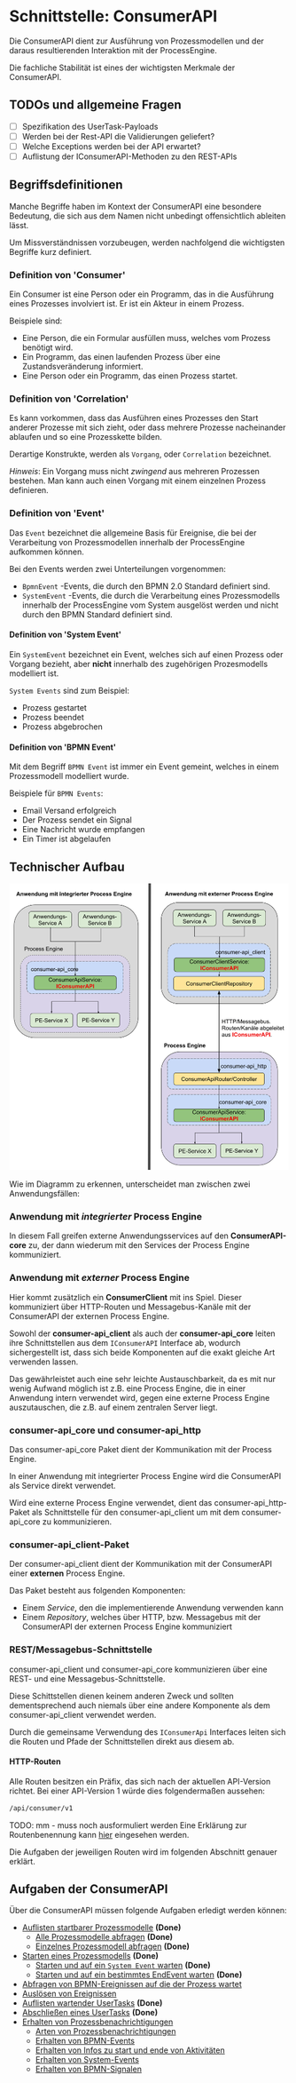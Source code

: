 # Schnittstelle: ConsumerAPI

Die ConsumerAPI dient zur Ausführung von Prozessmodellen und der daraus
resultierenden Interaktion mit der ProcessEngine.

Die fachliche Stabilität ist eines der wichtigsten Merkmale der ConsumerAPI.

## TODOs und allgemeine Fragen

* [ ] Spezifikation des UserTask-Payloads
* [ ] Werden bei der Rest-API die Validierungen geliefert?
* [ ] Welche Exceptions werden bei der API erwartet?
* [ ] Auflistung der IConsumerAPI-Methoden zu den REST-APIs

## Begriffsdefinitionen

Manche Begriffe haben im Kontext der ConsumerAPI eine besondere Bedeutung,
die sich aus dem Namen nicht unbedingt offensichtlich ableiten lässt.

Um Missverständnissen vorzubeugen, werden nachfolgend die wichtigsten Begriffe
kurz definiert.

### Definition von 'Consumer'

Ein Consumer ist eine Person oder ein Programm, das in die Ausführung
eines Prozesses involviert ist. Er ist ein Akteur in einem Prozess.

Beispiele sind:

* Eine Person, die ein Formular ausfüllen muss, welches vom Prozess benötigt
  wird.
* Ein Programm, das einen laufenden Prozess über eine Zustandsveränderung
  informiert.
* Eine Person oder ein Programm, das einen Prozess startet.

### Definition von 'Correlation'

Es kann vorkommen, dass das Ausführen eines Prozesses den Start anderer
Prozesse mit sich zieht, oder dass mehrere Prozesse nacheinander ablaufen
und so eine Prozesskette bilden.

Derartige Konstrukte, werden als `Vorgang`, oder `Correlation` bezeichnet.

_Hinweis_: Ein Vorgang muss nicht _zwingend_ aus mehreren Prozessen bestehen.
Man kann auch einen Vorgang mit einem einzelnen Prozess definieren.

### Definition von 'Event'

Das `Event` bezeichnet die allgemeine Basis für Ereignise, die bei der
Verarbeitung von Prozessmodellen innerhalb der ProcessEngine aufkommen können.

Bei den Events werden zwei Unterteilungen vorgenommen:

* `BpmnEvent` -Events, die durch den BPMN 2.0 Standard definiert sind.
* `SystemEvent` -Events, die durch die Verarbeitung eines Prozessmodells
  innerhalb der ProcessEngine vom System ausgelöst werden und nicht durch
  den BPMN Standard definiert sind.

#### Definition von 'System Event'

Ein `SystemEvent` bezeichnet ein Event, welches sich auf einen Prozess oder
Vorgang bezieht, aber **nicht** innerhalb des zugehörigen Prozesmodells
modelliert ist.

`System Events` sind zum Beispiel:

* Prozess gestartet
* Prozess beendet
* Prozess abgebrochen

#### Definition von 'BPMN Event'

Mit dem Begriff `BPMN Event` ist immer ein Event gemeint, welches in einem
Prozessmodell modelliert wurde.

Beispiele für `BPMN Events`:

* Email Versand erfolgreich
* Der Prozess sendet ein Signal
* Eine Nachricht wurde empfangen
* Ein Timer ist abgelaufen

## Technischer Aufbau

![Aufbau](./images/ConsumerApiStructure.png)

Wie im Diagramm zu erkennen, unterscheidet man zwischen zwei Anwendungsfällen:

### Anwendung mit _integrierter_ Process Engine

In diesem Fall greifen externe Anwendungsservices auf den **ConsumerAPI-core**
zu, der dann wiederum mit den Services der Process Engine kommuniziert.

### Anwendung mit _externer_ Process Engine

Hier kommt zusätzlich ein **ConsumerClient** mit ins Spiel.
Dieser kommuniziert über HTTP-Routen und Messagebus-Kanäle mit der ConsumerAPI
der externen Process Engine.

Sowohl der **consumer-api_client** als auch der **consumer-api_core** leiten
ihre Schnittstellen aus dem `IConsumerAPI` Interface ab, wodurch sichergestellt
ist, dass sich beide Komponenten auf die exakt gleiche Art verwenden lassen.

Das gewährleistet auch eine sehr leichte Austauschbarkeit, da es mit nur wenig
Aufwand möglich ist z.B. eine Process Engine, die in einer Anwendung intern
verwendet wird, gegen eine externe Process Engine auszutauschen, die z.B.
auf einem zentralen Server liegt.

### consumer-api_core und consumer-api_http

Das consumer-api_core Paket dient der Kommunikation mit der Process Engine.

In einer Anwendung mit integrierter Process Engine wird die ConsumerAPI
als Service direkt verwendet.

Wird eine externe Process Engine verwendet, dient das consumer-api_http-Paket
als Schnittstelle für den consumer-api_client um mit dem
consumer-api_core zu kommunizieren.

### consumer-api_client-Paket

Der consumer-api_client dient der Kommunikation mit der ConsumerAPI
einer **externen** Process Engine.

Das Paket besteht aus folgenden Komponenten:

* Einem _Service_, den die implementierende Anwendung verwenden kann
* Einem _Repository_, welches über HTTP, bzw. Messagebus mit der ConsumerAPI
  der externen Process Engine kommuniziert

### REST/Messagebus-Schnittstelle

consumer-api_client und consumer-api_core kommunizieren über eine REST- und eine
Messagebus-Schnittstelle.

Diese Schittstellen dienen keinem anderen Zweck und sollten dementsprechend
auch niemals über eine andere Komponente als dem consumer-api_client verwendet
werden.

Durch die gemeinsame Verwendung des `IConsumerApi` Interfaces leiten sich
die Routen und Pfade der Schnittstellen direkt aus diesem ab.

#### HTTP-Routen

Alle Routen besitzen ein Präfix, das sich nach der aktuellen
API-Version richtet.
Bei einer API-Version 1 würde dies folgendermaßen aussehen:

```REST
/api/consumer/v1
```

TODO: mm - muss noch ausformuliert werden
Eine Erklärung zur Routenbenennung kann [hier](./dealing_with_events.md#auslösen-eines-prozessinstanz-events) eingesehen werden.

Die Aufgaben der jeweiligen Routen wird im folgenden Abschnitt genauer erklärt.

## Aufgaben der ConsumerAPI

Über die ConsumerAPI müssen folgende Aufgaben erledigt werden können:

* [Auflisten startbarer Prozessmodelle](./consumer_api_tasks/auflisten-startbarer-prozessmodelle.md) **(Done)**
  * [Alle Prozessmodelle abfragen](./consumer_api_tasks/auflisten-startbarer-prozessmodelle.md#alle-prozessmodelle-abfragen) **(Done)**
  * [Einzelnes Prozessmodell abfragen](./consumer_api_tasks/auflisten-startbarer-prozessmodelle.md#einzelnes-prozessmodell-abfragen) **(Done)**
* [Starten eines Prozessmodells](./consumer_api_tasks/starten-eines-prozessmodells.md) **(Done)**
  * [Starten und auf ein `System Event` warten](./consumer_api_tasks/starten-eines-prozessmodells.md#starten-und-auf-ein-system-event-warten) **(Done)**
  * [Starten und auf ein bestimmtes EndEvent warten](./consumer_api_tasks/starten-eines-prozessmodells.md#starten-und-auf-ein-bestimmtes-endevent-warten) **(Done)**
* [Abfragen von BPMN-Ereignissen auf die der Prozess wartet](./consumer_api_tasks/abfragen-von-bpmn-ereignissen-auf-die-der-prozess-wartet.md)
* [Auslösen von Ereignissen](./consumer_api_tasks/auslösen-von-ereignissen.md)
* [Auflisten wartender UserTasks](./consumer_api_tasks/auflisten-wartender-usertasks.md) **(Done)**
* [Abschließen eines UserTasks](./consumer_api_tasks/abschließen-eines-usertasks.md) **(Done)**
* [Erhalten von Prozessbenachrichtigungen](./consumer_api_tasks/erhalten-von-prozessbenachrichtigungen.md)
  * [Arten von Prozessbenachrichtigungen](./consumer_api_tasks/erhalten-von-prozessbenachrichtigungen.md#arten-von-prozessbenachrichtigungen)
  * [Erhalten von BPMN-Events](./consumer_api_tasks/erhalten-von-prozessbenachrichtigungen.md#erhalten-von-bpmn-events)
  * [Erhalten von Infos zu start und ende von Aktivitäten](./consumer_api_tasks/erhalten-von-prozessbenachrichtigungen.md#erhalten-von-infos-zu-start-und-ende-von-aktivitäten)
  * [Erhalten von System-Events](./consumer_api_tasks/erhalten-von-prozessbenachrichtigungen.md#erhalten-von-system-events)
  * [Erhalten von BPMN-Signalen](./consumer_api_tasks/erhalten-von-prozessbenachrichtigungen.md#erhalten-von-bpmn-signalen)
